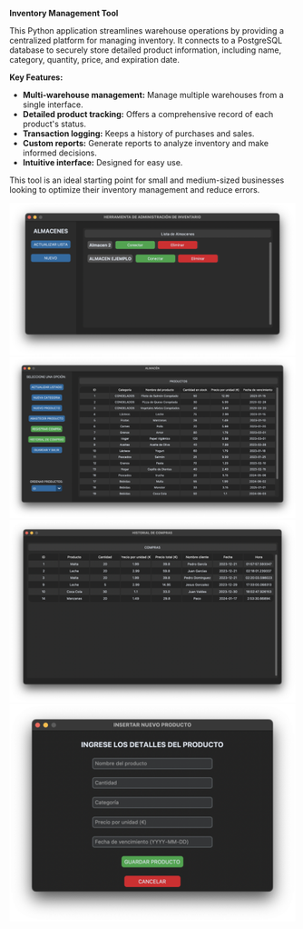 **Inventory Management Tool**

This Python application streamlines warehouse operations by providing a centralized platform for managing inventory. It connects to a PostgreSQL database to securely store detailed product information, including name, category, quantity, price, and expiration date.

**Key Features:**

* **Multi-warehouse management:** Manage multiple warehouses from a single interface.
* **Detailed product tracking:** Offers a comprehensive record of each product's status.
* **Transaction logging:** Keeps a history of purchases and sales.
* **Custom reports:** Generate reports to analyze inventory and make informed decisions.
* **Intuitive interface:** Designed for easy use.

This tool is an ideal starting point for small and medium-sized businesses looking to optimize their inventory management and reduce errors.

![Screenshot 1](1.png "Screenshot 1")
![Screenshot 2](2.png "Screenshot 2")
![Screenshot 3](3.png "Screenshot 3")
![Screenshot 4](4.png "Screenshot 4")


